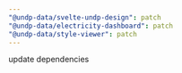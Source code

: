 ```yaml
---
"@undp-data/svelte-undp-design": patch
"@undp-data/electricity-dashboard": patch
"@undp-data/style-viewer": patch
---
```


update dependencies
